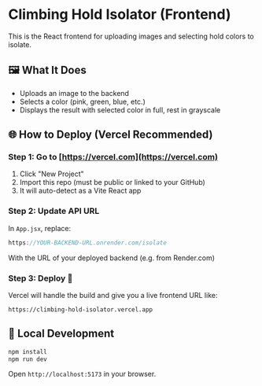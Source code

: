 # Climbing Hold Isolator (Frontend)

This is the React frontend for uploading images and selecting hold colors to isolate.

## 🖼️ What It Does

- Uploads an image to the backend
- Selects a color (pink, green, blue, etc.)
- Displays the result with selected color in full, rest in grayscale

## 🌐 How to Deploy (Vercel Recommended)

### Step 1: Go to [https://vercel.com](https://vercel.com)

1. Click "New Project"
2. Import this repo (must be public or linked to your GitHub)
3. It will auto-detect as a Vite React app

### Step 2: Update API URL

In `App.jsx`, replace:
```js
https://YOUR-BACKEND-URL.onrender.com/isolate
```

With the URL of your deployed backend (e.g. from Render.com)

### Step 3: Deploy 🚀

Vercel will handle the build and give you a live frontend URL like:

```
https://climbing-hold-isolator.vercel.app
```

## 🧪 Local Development

```bash
npm install
npm run dev
```

Open `http://localhost:5173` in your browser.